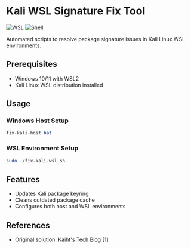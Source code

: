 # Kali WSL Signature Fix Tool

![WSL](https://img.shields.io/badge/WSL2-Kali_Linux-purple?logo=linux)
![Shell](https://img.shields.io/badge/Shell-Bash-green?logo=gnu-bash)

Automated scripts to resolve package signature issues in Kali Linux WSL environments.

## Prerequisites
- Windows 10/11 with WSL2
- Kali Linux WSL distribution installed

## Usage

### Windows Host Setup
```powershell
fix-kali-host.bat
```

### WSL Environment Setup
```bash
sudo ./fix-kali-wsl.sh
```

## Features
- Updates Kali package keyring
- Cleans outdated package cache
- Configures both host and WSL environments

## References
- Original solution: [Kaiht's Tech Blog](https://tistory.kaiht.kr/entry/Fix-Kali-Pacakge-Signature-in-Kali-WSL) [1]

